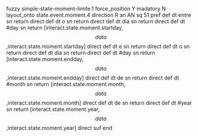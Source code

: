 fuzzy simple-state-moment-limite.1
   force_position Y
   madatory N
   layout_onto state.event.moment.4
   direction R
   an AN
   sq 51
   pref 
   def 
    dt entre
    sn 
    return 
    direct 
   def 
    dt o
    sn 
    return 
    direct 
   def 
    dt dia
    sn 
    return 
    direct 
   def 
    dt #day
    sn 
    return [interact.state.moment.startday,$$data$$,interact.state.moment.startday]
    direct 
   def 
    dt e
    sn 
    return 
    direct 
   def 
    dt o
    sn 
    return 
    direct 
   def 
    dt dia
    sn 
    return 
    direct 
   def 
    dt #day
    sn 
    return [interact.state.moment.endday,$$data$$,interact.state.moment.endday]
    direct 
   def 
    dt de
    sn 
    return 
    direct 
   def 
    dt #month
    sn 
    return [interact.state.moment.month,$$data$$,interact.state.moment.month]
    direct 
   def 
    dt de
    sn 
    return 
    direct 
   def 
    dt #year
    sn 
    return [interact.state.moment.year,$$data$$,interact.state.moment.year]
    direct 
   suf 
end
